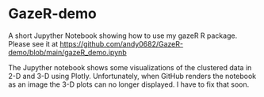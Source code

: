 # GazeR-demo
A  short Jupyther Notebook showing how to use my gazeR R package.
Please see it at https://github.com/andy0682/GazeR-demo/blob/main/gazeR_demo.ipynb 

The Jupyther notebook shows some visualizations of the clustered data in 2-D and 3-D using Plotly.
Unfortunately, when GitHub renders the notebook as an image the 3-D plots can no longer displayed.
I have to fix that soon.
